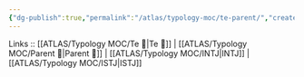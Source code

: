 ```yaml
---
{"dg-publish":true,"permalink":"/atlas/typology-moc/te-parent/","created":"2023-01-05T12:07:14.750+01:00","updated":"2023-03-09T10:12:54.450+01:00"}
---
```


Links :: [[ATLAS/Typology MOC/Te 🏹\|Te 🏹]] | [[ATLAS/Typology MOC/Parent 🤨\|Parent 🤨]] | [[ATLAS/Typology MOC/INTJ\|INTJ]] | [[ATLAS/Typology MOC/ISTJ\|ISTJ]]
